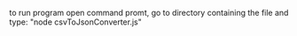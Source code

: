 to run program open command promt, go to directory containing the file and type: "node csvToJsonConverter.js" 
